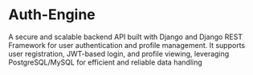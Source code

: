 # Auth-Engine
A secure and scalable backend API built with Django and Django REST Framework for user authentication and profile management. It supports user registration, JWT-based login, and profile viewing, leveraging PostgreSQL/MySQL for efficient and reliable data handling
